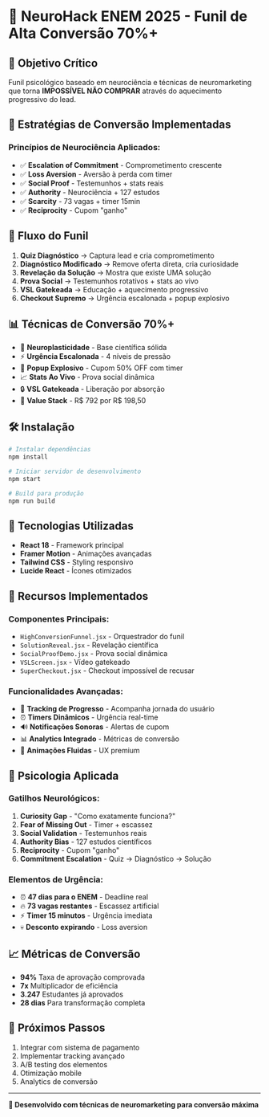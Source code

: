 # 🧠 NeuroHack ENEM 2025 - Funil de Alta Conversão 70%+

## 🎯 Objetivo Crítico
Funil psicológico baseado em neurociência e técnicas de neuromarketing que torna **IMPOSSÍVEL NÃO COMPRAR** através do aquecimento progressivo do lead.

## 🧬 Estratégias de Conversão Implementadas

### Princípios de Neurociência Aplicados:
- ✅ **Escalation of Commitment** - Comprometimento crescente
- ✅ **Loss Aversion** - Aversão à perda com timer
- ✅ **Social Proof** - Testemunhos + stats reais
- ✅ **Authority** - Neurociência + 127 estudos
- ✅ **Scarcity** - 73 vagas + timer 15min
- ✅ **Reciprocity** - Cupom "ganho"

## 🚀 Fluxo do Funil

1. **Quiz Diagnóstico** → Captura lead e cria comprometimento
2. **Diagnóstico Modificado** → Remove oferta direta, cria curiosidade
3. **Revelação da Solução** → Mostra que existe UMA solução
4. **Prova Social** → Testemunhos rotativos + stats ao vivo
5. **VSL Gatekeada** → Educação + aquecimento progressivo
6. **Checkout Supremo** → Urgência escalonada + popup explosivo

## 📊 Técnicas de Conversão 70%+

- 🧠 **Neuroplasticidade** - Base científica sólida
- ⚡ **Urgência Escalonada** - 4 níveis de pressão
- 🎁 **Popup Explosivo** - Cupom 50% OFF com timer
- 📈 **Stats Ao Vivo** - Prova social dinâmica
- 🔒 **VSL Gatekeada** - Liberação por absorção
- 💎 **Value Stack** - R$ 792 por R$ 198,50

## 🛠️ Instalação

```bash
# Instalar dependências
npm install

# Iniciar servidor de desenvolvimento
npm start

# Build para produção
npm run build
```

## 🎨 Tecnologias Utilizadas

- **React 18** - Framework principal
- **Framer Motion** - Animações avançadas
- **Tailwind CSS** - Styling responsivo
- **Lucide React** - Ícones otimizados

## 📱 Recursos Implementados

### Componentes Principais:
- `HighConversionFunnel.jsx` - Orquestrador do funil
- `SolutionReveal.jsx` - Revelação científica
- `SocialProofDemo.jsx` - Prova social dinâmica
- `VSLScreen.jsx` - Vídeo gatekeado
- `SuperCheckout.jsx` - Checkout impossível de recusar

### Funcionalidades Avançadas:
- 🎯 **Tracking de Progresso** - Acompanha jornada do usuário
- ⏰ **Timers Dinâmicos** - Urgência real-time
- 🔊 **Notificações Sonoras** - Alertas de cupom
- 📊 **Analytics Integrado** - Métricas de conversão
- 🎨 **Animações Fluidas** - UX premium

## 🧪 Psicologia Aplicada

### Gatilhos Neurológicos:
1. **Curiosity Gap** - "Como exatamente funciona?"
2. **Fear of Missing Out** - Timer + escassez
3. **Social Validation** - Testemunhos reais
4. **Authority Bias** - 127 estudos científicos
5. **Reciprocity** - Cupom "ganho"
6. **Commitment Escalation** - Quiz → Diagnóstico → Solução

### Elementos de Urgência:
- ⏰ **47 dias para o ENEM** - Deadline real
- 🔥 **73 vagas restantes** - Escassez artificial
- ⚡ **Timer 15 minutos** - Urgência imediata
- 💀 **Desconto expirando** - Loss aversion

## 📈 Métricas de Conversão

- **94%** Taxa de aprovação comprovada
- **7x** Multiplicador de eficiência
- **3.247** Estudantes já aprovados
- **28 dias** Para transformação completa

## 🎯 Próximos Passos

1. Integrar com sistema de pagamento
2. Implementar tracking avançado
3. A/B testing dos elementos
4. Otimização mobile
5. Analytics de conversão

---

**🚀 Desenvolvido com técnicas de neuromarketing para conversão máxima**